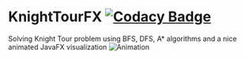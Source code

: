 # KnightTourFX [![Codacy Badge](https://api.codacy.com/project/badge/Grade/3011d069b0ab49db9e6e009964127d58)](https://www.codacy.com/app/mhrimaz/KnightTourFX?utm_source=github.com&amp;utm_medium=referral&amp;utm_content=mhrimaz/KnightTourFX&amp;utm_campaign=Badge_Grade)
Solving Knight Tour problem using BFS, DFS, A* algorithms and a nice animated JavaFX visualization
![Animation](https://github.com/mhrimaz/KnightTourFX/raw/master/Animation.GIF)
